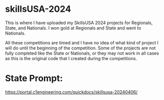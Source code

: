# skillsUSA-2024
This is where I have uploaded my SkillsUSA 2024 projects for Regionals, State, and Nationals. I won gold at Regionals and State and went to Nationals.

All these competitions are timed and I have no idea of what kind of project I will do until the beginning of the competition. Some of the projects are not fully completed like the State or Nationals, or they may not work in all cases as this is the original code that I created during the competitions.

# State Prompt:
https://portal.c1engineering.com/quickdocs/skillsusa-20240406/
